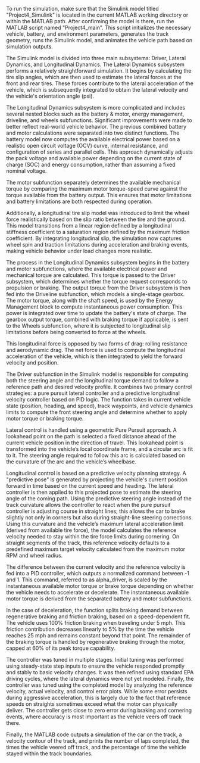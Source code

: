 To run the simulation, make sure that the Simulink model titled "Project4\_Simulink" is located in the current MATLAB working directory or within the MATLAB path. After confirming the model is there, run the MATLAB script named "Project4\_main". This script initializes the necessary vehicle, battery, and environment parameters, generates the track geometry, runs the Simulink model, and animates the vehicle path based on simulation outputs.

The Simulink model is divided into three main subsystems: Driver, Lateral Dynamics, and Longitudinal Dynamics. The Lateral Dynamics subsystem performs a relatively straightforward simulation. It begins by calculating the tire slip angles, which are then used to estimate the lateral forces at the front and rear tires. These forces contribute to the lateral acceleration of the vehicle, which is subsequently integrated to obtain the lateral velocity and the vehicle's orientation angle (psi).

The Longitudinal Dynamics subsystem is more complicated and includes several nested blocks such as the battery & motor, energy management, driveline, and wheels subfunctions. Significant improvements were made to better reflect real-world vehicle behavior. The previous combined battery and motor calculations were separated into two distinct functions. The battery model now computes the available electrical power based on a realistic open circuit voltage (OCV) curve, internal resistance, and configuration of series and parallel cells. This approach dynamically adjusts the pack voltage and available power depending on the current state of charge (SOC) and energy consumption, rather than assuming a fixed nominal voltage.

The motor subfunction separately determines the available mechanical torque by comparing the maximum motor torque-speed curve against the torque available from the battery output. This ensures that motor limitations and battery limitations are both respected during operation.

Additionally, a longitudinal tire slip model was introduced to limit the wheel force realistically based on the slip ratio between the tire and the ground. This model transitions from a linear region defined by a longitudinal stiffness coefficient to a saturation region defined by the maximum friction coefficient. By integrating longitudinal slip, the simulation now captures wheel spin and traction limitations during acceleration and braking events, making vehicle behavior under load changes more realistic.

The process in the Longitudinal Dynamics subsystem begins in the battery and motor subfunctions, where the available electrical power and mechanical torque are calculated. This torque is passed to the Driver subsystem, which determines whether the torque request corresponds to propulsion or braking. The output torque from the Driver subsystem is then fed into the Driveline subfunction, which models a single-stage gearbox. The motor torque, along with the shaft speed, is used by the Energy Management block to compute instantaneous power consumption. This power is integrated over time to update the battery's state of charge. The gearbox output torque, combined with braking torque if applicable, is sent to the Wheels subfunction, where it is subjected to longitudinal slip limitations before being converted to force at the wheels.

This longitudinal force is opposed by two forms of drag: rolling resistance and aerodynamic drag. The net force is used to compute the longitudinal acceleration of the vehicle, which is then integrated to yield the forward velocity and position.

The Driver subfunction in the Simulink model is responsible for computing both the steering angle and the longitudinal torque demand to follow a reference path and desired velocity profile. It combines two primary control strategies: a pure pursuit lateral controller and a predictive longitudinal velocity controller based on PID logic. The function takes in current vehicle state (position, heading, and speed), track waypoints, and vehicle dynamics limits to compute the front steering angle and determine whether to apply motor torque or braking torque.

Lateral control is handled using a geometric Pure Pursuit approach. A lookahead point on the path is selected a fixed distance ahead of the current vehicle position in the direction of travel. This lookahead point is transformed into the vehicle’s local coordinate frame, and a circular arc is fit to it. The steering angle required to follow this arc is calculated based on the curvature of the arc and the vehicle’s wheelbase.

Longitudinal control is based on a predictive velocity planning strategy. A "predictive pose" is generated by projecting the vehicle's current position forward in time based on the current speed and heading. The lateral controller is then applied to this projected pose to estimate the steering angle of the coming path. Using the predictive steering angle instead of the track curvature allows the controller to react when the pure pursuit controller is adjusting course in straight lines; this allows the car to brake slightly not only in corners but also during straight-line steering corrections. Using this curvature and the vehicle’s maximum lateral acceleration limit (derived from available tire force), the model calculates the reference velocity needed to stay within the tire force limits during cornering. On straight segments of the track, this reference velocity defaults to a predefined maximum target velocity calculated from the maximum motor RPM and wheel radius.

The difference between the current velocity and the reference velocity is fed into a PID controller, which outputs a normalized command between \-1 and 1\. This command, referred to as alpha\_driver, is scaled by the instantaneous available motor torque or brake torque depending on whether the vehicle needs to accelerate or decelerate. The instantaneous available motor torque is derived from the separated battery and motor subfunctions.

In the case of deceleration, the function splits braking demand between regenerative braking and friction braking, based on a speed-dependent fit. The vehicle uses 100% friction braking when traveling under 5 mph. This friction contribution decreases linearly to 5% by the time the vehicle reaches 25 mph and remains constant beyond that point. The remainder of the braking torque is handled by regenerative braking through the motor, capped at 60% of its peak torque capability.

The controller was tuned in multiple stages. Initial tuning was performed using steady-state step inputs to ensure the vehicle responded promptly and stably to basic velocity changes. It was then refined using standard EPA driving cycles, where the lateral dynamics were not yet modeled. Finally, the controller was tuned using the completed model by analyzing the reference velocity, actual velocity, and control error plots. While some error persists during aggressive acceleration, this is largely due to the fact that reference speeds on straights sometimes exceed what the motor can physically deliver. The controller gets close to zero error during braking and cornering events, where accuracy is most important as the vehicle veers off track there.

Finally, the MATLAB code outputs a simulation of the car on the track, a velocity contour of the track, and prints the number of laps completed, the times the vehicle veered off track, and the percentage of time the vehicle stayed within the track boundaries.

